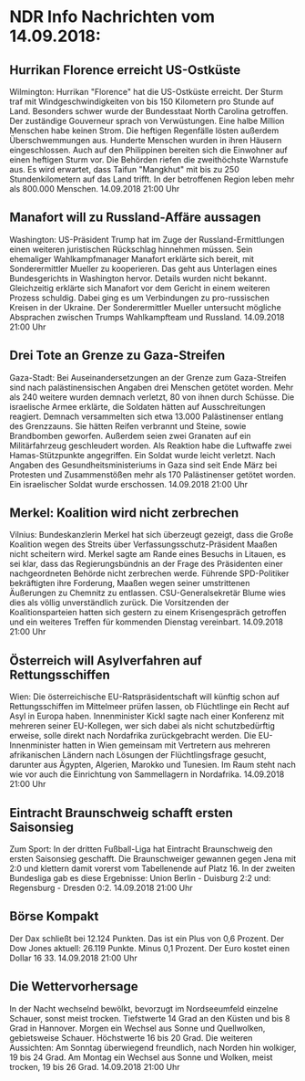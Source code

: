 # NDR Info Nachrichten vom 14.09.2018:


## Hurrikan Florence erreicht US-Ostküste
Wilmington:	Hurrikan "Florence" hat die US-Ostküste erreicht. Der Sturm traf mit Windgeschwindigkeiten von bis 150 Kilometern pro Stunde auf Land. Besonders schwer wurde der Bundesstaat North Carolina getroffen. Der zuständige Gouverneur sprach von Verwüstungen. Eine halbe Million Menschen habe keinen Strom. Die heftigen Regenfälle lösten außerdem Überschwemmungen aus. Hunderte Menschen wurden in ihren Häusern eingeschlossen. Auch auf den Philippinen bereiten sich die Einwohner auf einen heftigen Sturm vor. Die Behörden riefen die zweithöchste Warnstufe aus. Es wird erwartet, dass Taifun "Mangkhut" mit bis zu 250 Stundenkilometern auf das Land trifft. In der betroffenen Region leben mehr als 800.000 Menschen. 14.09.2018 21:00 Uhr 

## Manafort will zu Russland-Affäre aussagen
Washington:	US-Präsident Trump hat im Zuge der Russland-Ermittlungen einen weiteren juristischen Rückschlag hinnehmen müssen. Sein ehemaliger Wahlkampfmanager Manafort erklärte sich bereit, mit Sonderermittler Mueller zu kooperieren. Das geht aus Unterlagen eines Bundesgerichts in Washington hervor. Details wurden nicht bekannt. Gleichzeitig erklärte sich Manafort vor dem Gericht in einem weiteren Prozess schuldig. Dabei ging es um Verbindungen zu pro-russischen Kreisen in der Ukraine. Der Sonderermittler Mueller untersucht mögliche Absprachen zwischen Trumps Wahlkampfteam und Russland. 14.09.2018 21:00 Uhr 

## Drei Tote an Grenze zu Gaza-Streifen
Gaza-Stadt: Bei Auseinandersetzungen an der Grenze zum Gaza-Streifen sind nach palästinensischen Angaben drei Menschen getötet worden. Mehr als 240 weitere wurden demnach verletzt, 80 von ihnen durch Schüsse. Die israelische Armee erklärte, die Soldaten hätten auf Ausschreitungen reagiert. Demnach versammelten sich etwa 13.000 Palästinenser entlang des Grenzzauns. Sie hätten Reifen verbrannt und Steine, sowie Brandbomben geworfen. Außerdem seien zwei Granaten auf ein Militärfahrzeug geschleudert worden. Als Reaktion habe die Luftwaffe zwei Hamas-Stützpunkte angegriffen. Ein Soldat wurde leicht verletzt. Nach Angaben des Gesundheitsministeriums in Gaza sind seit Ende März bei Protesten und Zusammenstößen mehr als 170 Palästinenser getötet worden. Ein israelischer Soldat wurde erschossen. 14.09.2018 21:00 Uhr 

## Merkel: Koalition wird nicht zerbrechen
Vilnius:  Bundeskanzlerin Merkel hat sich überzeugt gezeigt, dass die Große Koalition wegen des Streits über Verfassungsschutz-Präsident Maaßen nicht scheitern wird. Merkel sagte am Rande eines Besuchs in Litauen, es sei klar, dass das Regierungsbündnis an der Frage des Präsidenten einer nachgeordneten Behörde nicht zerbrechen werde. Führende SPD-Politiker bekräftigten ihre Forderung, Maaßen wegen seiner umstrittenen Äußerungen zu Chemnitz zu entlassen. CSU-Generalsekretär Blume wies dies als völlig unverständlich zurück. Die Vorsitzenden der Koalitionsparteien hatten sich gestern zu einem Krisengespräch getroffen und ein weiteres Treffen für kommenden Dienstag vereinbart. 14.09.2018 21:00 Uhr 

## Österreich will Asylverfahren auf Rettungsschiffen
Wien: Die österreichische EU-Ratspräsidentschaft will künftig schon auf Rettungsschiffen im Mittelmeer prüfen lassen, ob Flüchtlinge ein Recht auf Asyl in Europa haben. Innenminister Kickl sagte nach einer Konferenz mit mehreren seiner EU-Kollegen, wer sich dabei als nicht schutzbedürftig erweise, solle direkt nach Nordafrika zurückgebracht werden. Die EU-Innenminister hatten in Wien gemeinsam mit Vertretern aus mehreren afrikanischen Ländern nach Lösungen der Flüchtlingsfrage gesucht, darunter aus Ägypten, Algerien, Marokko und Tunesien. Im Raum steht nach wie vor auch die Einrichtung von Sammellagern in Nordafrika. 14.09.2018 21:00 Uhr 

## Eintracht Braunschweig schafft ersten Saisonsieg
Zum Sport: In der dritten Fußball-Liga hat Eintracht Braunschweig den ersten Saisonsieg geschafft. Die Braunschweiger gewannen gegen Jena mit 2:0 und klettern damit vorerst vom Tabellenende auf Platz 16. In der zweiten Bundesliga gab es diese Ergebnisse:
Union Berlin - Duisburg 2:2
und: Regensburg - Dresden 0:2. 14.09.2018 21:00 Uhr 

## Börse Kompakt
Der Dax schließt bei 12.124 Punkten. Das ist ein Plus von 0,6 Prozent. Der Dow Jones aktuell: 26.119 Punkte. Minus 0,1 Prozent. Der Euro kostet einen Dollar 16 33. 14.09.2018 21:00 Uhr 

## Die Wettervorhersage
In der Nacht wechselnd bewölkt, bevorzugt im Nordseeumfeld einzelne Schauer, sonst meist trocken. Tiefstwerte 14 Grad an den Küsten und bis 8 Grad in Hannover. Morgen ein Wechsel aus Sonne und Quellwolken, gebietsweise Schauer. Höchstwerte 16 bis 20 Grad. Die weiteren Aussichten: Am Sonntag überwiegend freundlich, nach Norden hin wolkiger, 19 bis 24 Grad. Am Montag ein Wechsel aus Sonne und Wolken, meist trocken, 19 bis 26 Grad. 14.09.2018 21:00 Uhr 
